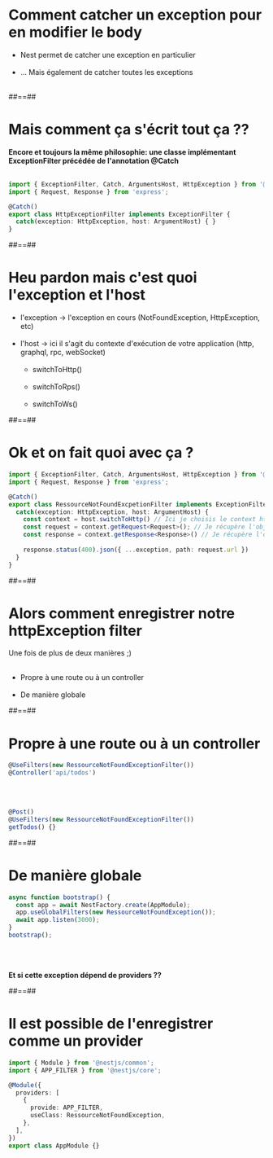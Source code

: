 # Comment catcher un exception pour en modifier le body
- Nest permet de catcher une exception en particulier <br/><br/>
- ... Mais également de catcher toutes les exceptions <br/><br/>

##==##

<!-- .slide: class="with-code inconsolata" -->
# Mais comment ça s'écrit tout ça ??
**Encore et toujours la même philosophie: une classe implémentant ExceptionFilter précédée de l'annotation @Catch** <br/><br/>

```typescript
import { ExceptionFilter, Catch, ArgumentsHost, HttpException } from '@nestjs/common';
import { Request, Response } from 'express';

@Catch()
export class HttpExceptionFilter implements ExceptionFilter {
  catch(exception: HttpException, host: ArgumentHost) { }  
}
```
<!-- .element: class="big-code" -->

##==##

# Heu pardon mais c'est quoi l'exception et l'host
- l'exception -> l'exception en cours (NotFoundException, HttpException, etc) <br/><br/>
- l'host -> ici il s'agit du contexte d'exécution de votre application (http, graphql, rpc, webSocket)<br/><br/>
    - switchToHttp() <br/><br/>
    - switchToRps()<br/><br/>
    - switchToWs()

##==##

<!-- .slide: class="with-code inconsolata" -->
# Ok et on fait quoi avec ça ?
```typescript
import { ExceptionFilter, Catch, ArgumentsHost, HttpException } from '@nestjs/common';
import { Request, Response } from 'express';

@Catch()
export class RessourceNotFoundExcpetionFilter implements ExceptionFilter {
  catch(exception: HttpException, host: ArgumentHost) {
    const context = host.switchToHttp() // Ici je choisis le context http puisque API rest
    const request = context.getRequest<Request>(); // Je récupère l'object requête et je caste en Request Express
    const response = context.getResponse<Response>() // Je récupère l'object réponse et je case en Response Express
    
    response.status(400).json({ ...exception, path: request.url })
  }  
}
```
<!-- .element: class="medium-code" -->

##==##

# Alors comment enregistrer notre httpException filter
Une fois de plus de deux manières ;) <br/><br/>

- Propre à une route ou à un controller <br/><br/>
- De manière globale

##==##

<!-- .slide: class="with-code inconsolata" -->
# Propre à une route ou à un controller

```typescript
@UseFilters(new RessourceNotFoundExceptionFilter())
@Controller('api/todos')
```
<!-- .element: class="big-code" -->

<br/><br/>

```typescript
@Post()
@UseFilters(new RessourceNotFoundExceptionFilter())
getTodos() {}
```
<!--.element: class="big-code" -->

##==##

<!-- .slide: class="with-code inconsolata" -->
# De manière globale

```typescript
async function bootstrap() {
  const app = await NestFactory.create(AppModule);
  app.useGlobalFilters(new RessourceNotFoundException());
  await app.listen(3000);
}
bootstrap();
```
<!-- .element: class="big-code" -->
<br/><br/>

**Et si cette exception dépend de providers ??**

##==##

<!-- .slide: class="with-code inconsolata" -->
# Il est possible de l'enregistrer comme un provider

```typescript
import { Module } from '@nestjs/common';
import { APP_FILTER } from '@nestjs/core';

@Module({
  providers: [
    {
      provide: APP_FILTER,
      useClass: RessourceNotFoundException,
    },
  ],
})
export class AppModule {}
```
<!-- .element: class="medium-code" -->
